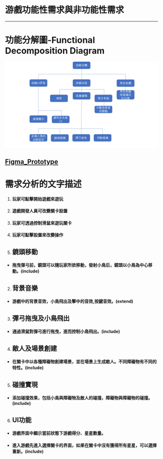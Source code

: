 # 游戲功能性需求與非功能性需求


---
# 功能分解圖-Functional Decomposition Diagram
![](FDD.png "Functional Decomposition Diagram")
## [Figma_Prototype](https://www.figma.com/proto/MvdXjIDhOMf1wYrrSlkXxd/Untitled?node-id=2%3A2&scaling=min-zoom&page-id=0%3A1&starting-point-node-id=2%3A2&show-proto-sidebar=1)

# 需求分析的文字描述
1. #### 玩家可點擊開始遊戲來遊玩
2. #### 遊戲開發人員可改變關卡設置
3. #### 玩家可透過控制滑鼠來遊玩關卡
4. #### 玩家可點擊設置來改變操作 
1. ## 鏡頭移動
- #### 拖曳彈弓前，鏡頭可以隨玩家所欲移動，發射小鳥后，鏡頭以小鳥為中心移動。(include)
2. ## 背景音樂
- #### 游戲中的背景音效，小鳥飛出及擊中的音效,按鍵音效。(extend)
3. ## 彈弓拖曳及小鳥飛出
- #### 通過滑鼠對彈弓進行拖曳，進而控制小鳥飛出。(include)
4. ## 敵人及場景創建
- #### 在關卡中以各種障礙物創建場景，並在場景上生成敵人。不同障礙物有不同的特性。(include)
5. ## 碰撞實現
- #### 添加碰撞效果，包括小鳥與障礙物及敵人的碰撞，障礙物與障礙物的碰撞。(include)
6. ## UI功能
- #### 游戲界面中顯示當前狀態下游戲得分、星星數量。
- #### 進入游戲先進入選擇關卡的界面，如果在關卡中沒有獲得所有星星，可以選擇重新。(include)
